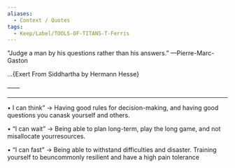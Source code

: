 ```yaml
---
aliases:
  - Context / Quotes
tags:
  - Keep/Label/TOOLS-OF-TITANS-T-Ferris
---
```



"Judge a man by his questions rather than his answers.”
—Pierre-Marc-Gaston

...{Exert From Siddhartha by Hermann Hesse}

——

___

• I can think” → Having good rules for decision-making, and having good questions you canask yourself and others.

• “I can wait” → Being able to plan long-term, play the long game, and not misallocate yourresources.

• “I can fast” → Being able to withstand difficulties and disaster. Training yourself to beuncommonly resilient and have a high pain tolerance
